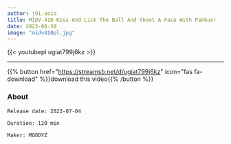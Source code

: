 ```yaml
---
author: j91.asia
title: MIDV-410 Kiss And Lick The Ball And Shoot A Face With Pakkun!
date: 2023-06-30
image: "midv410pl.jpg"
---
```



{{< youtubepl ugiat799j6kz >}}
___

{{% button href="https://streamsb.net/d/ugiat799j6kz" icon="fas fa-download" %}}download this video{{% /button %}}
### About

`Release date: 2023-07-04`

`Duration: 120 min`

`Maker:	MOODYZ`